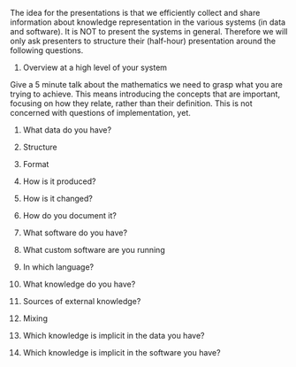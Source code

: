 The idea for the presentations is that we efficiently collect and share information about knowledge representation in the various systems (in data and software). It is NOT to present the systems in general. Therefore we will only ask presenters to structure their (half-hour) presentation around the following questions. 

1. Overview at a high level of your system

Give a 5 minute talk about the mathematics we need to grasp what you are trying to achieve. This means introducing the concepts that are important, focusing on how they relate, rather than their definition. This is not concerned with questions of implementation, yet. 

1. What data do you have?
 1. Structure
 1. Format
 1. How is it produced?
 1. How is it changed?
 1. How do you document it?
 

1. What software do you have?
 1. What custom software are you running
 1. In which language?

 
1. What knowledge do you have?
 1. Sources of external knowledge?

 
1. Mixing
 1. Which knowledge is implicit in the data you have?
 1. Which knowledge is implicit in the software you have?
